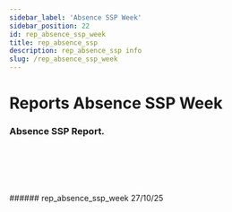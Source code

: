 ```yaml
---
sidebar_label: 'Absence SSP Week'
sidebar_position: 22
id: rep_absence_ssp_week
title: rep_absence_ssp
description: rep_absence_ssp info
slug: /rep_absence_ssp_week
---
```


# Reports Absence SSP Week

### Absence SSP Report.


 
<br/>
<br/>
<br/>
<br/>
<br/>
###### rep_absence_ssp_week 27/10/25
